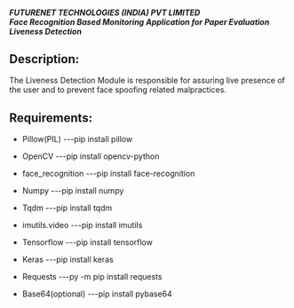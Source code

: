 <h5>FUTURENET TECHNOLOGIES (INDIA) PVT LIMITED<br>Face Recognition Based Monitoring Application for Paper Evaluation<br>Liveness Detection</h5>

## Description:

The Liveness Detection Module is responsible for assuring live presence of the user and to prevent face spoofing related malpractices.

## Requirements:

 * Pillow(PIL)
    ---pip install pillow
 
* OpenCV
 ---pip install opencv-python
 
 * face_recognition
 ---pip install face-recognition
 
 * Numpy
 ---pip install numpy
 
 * Tqdm
 ---pip install tqdm
 
 * imutils.video
 ---pip install imutils
 
* Tensorflow
 ---pip install tensorflow
 
 * Keras
 ---pip install keras
 
 * Requests
 ---py -m pip install requests
 
* Base64(optional)
 ---pip install pybase64
 
